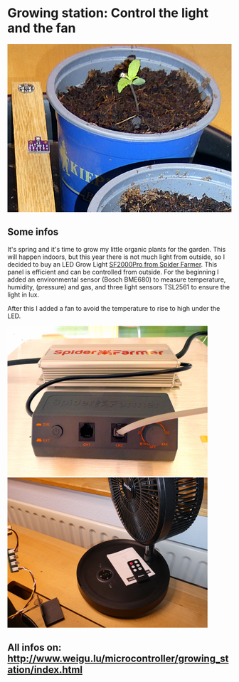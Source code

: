 # Growing station: Control the light and the fan

![growing station](png/growing_station_plant.png "growing station")

## Some infos

It's spring and it's time to grow my little organic plants for the garden. This will happen indoors, but this year there is not much light from outside, so I decided to buy an LED Grow Light [SF2000Pro from Spider Farmer](https://www.spider-farmer.com/products/spider-farmer-sf2000pro-led-grow-light/). This panel is efficient and can be controlled from outside. For the beginning I added an environmental sensor (Bosch BME680) to measure temperature, humidity, (pressure) and gas, and three light sensors TSL2561 to ensure the light in lux.

After this I added a fan to avoid the temperature to rise to high under the LED.

![growing station led](png/led_driver_450.png "growing station led")
![growing station fan](png/gs_ir_led_fan_450.png "growing station fan")

## All infos on: <http://www.weigu.lu/microcontroller/growing_station/index.html>

